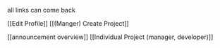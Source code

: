 
all links can come back

[[Edit Profile]]
[[(Manger) Create Project]]

[[announcement overview]]
[[Individual Project (manager, developer)]]